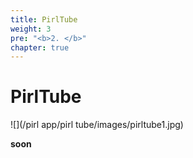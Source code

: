 ```yaml
---
title: PirlTube
weight: 3
pre: "<b>2. </b>"
chapter: true
---
```


# PirlTube

![](/pirl app/pirl tube/images/pirltube1.jpg)

**soon** 